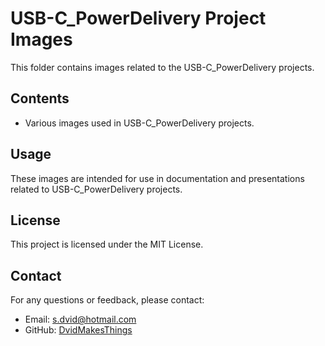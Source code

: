 # USB-C_PowerDelivery Project Images

This folder contains images related to the USB-C_PowerDelivery projects.

## Contents

- Various images used in USB-C_PowerDelivery projects.

## Usage

These images are intended for use in documentation and presentations related to USB-C_PowerDelivery projects.

## License
This project is licensed under the MIT License.

## Contact
For any questions or feedback, please contact:
- Email: [s.dvid@hotmail.com](mailto:s.dvid@hotmail.com)
- GitHub: [DvidMakesThings](https://github.com/DvidMakesThings)